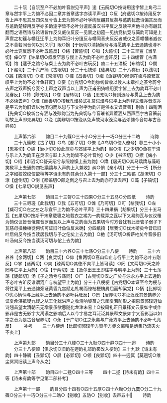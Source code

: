 <!-- { "loadSidebar": true } -->
　　二十阮【自阮至产不必加叶音説见平声】逺【云阮切○按诗用逺字皆上角弓二章与然字平上为韵不必因二章并首章逺字亦读平声也】○反【府逺切○按诗用反字皆上声不思其反四矢反兮皆上去为韵不必叶孚绚反翩其反矣与逺韵犹逸诗偏其反而与逺韵楚辞用反字亦多韵逺字皆不必叶分邅反虽汉书平反之反读平声他书亦有翩其翻而之语然诗与论语皆作反又威仪反反一见賔之初筵一见执竞执竞与简韵可知是上声賔之初筵与幡迁迁平上为韵耳旧叶分邅反与幡同音夫反反者威仪之善幡幡者威仪之不善若同音何以别义乎】阪○婉【于阮切○清扬婉兮与漙愿韵平上去通韵也漙不必叶土兖反愿不必叶五逺反】○绻【苦逺切】○咺【火逺切】二十三旱亶【当旱切】瘅○罕【许旱切○叔发罕忌与慢上去为韵不必叶虚旰反】二十四缓管【古满切】馆【适子之馆兮与粲上去为韵不必叶古玩反】痯二十五澘板【布绾切】○僩【下赧切】二十六产简【古限切】分二十七铣殄【徒典切】二十八狝衍【以浅切】○践【慈演切】○墠【常演切】○幝【昌善切】○巘【鱼蹇切○陟则在巘与原繁宣叹平上为韵不必叶鱼轩反】○娈【力兖切○今韵狝线皆收以候人末章推之荟兮蔚兮去声之双声婉兮娈兮上声之双声当以上声为正甫田猗嗟用娈字皆上去为韵耳不必叶龙眷反】○转【陟兖切】○卷【居转切】○选【思兖切○舞则选兮与贯乱上去为韵不必读去声】○熯【而善切○按我孔熯矣式礼莫愆熯与愆平上为韵释文熯亦音汉亦是平去为韵旧误以为闲句而以愆与下文孙字为韵非是俗本又误音善】别收十四贿洒【先典切○按新台有洒与浼殄韵当为先典切与今音璀者异葢洒从西声西字古音箫前切故上声即先典切】○浼【美辨切○按浼从免声故河水浼浼与洒殄韵今音每与古音异矣】

　　上声第六部
　　韵目二十九篠○三十小○分三十一巧○分三十二皓
　　诗韵
　　二十九篠皎【古了切】○鸟【都了切】○僚【卢鸟切○佼人僚兮】蓼三十小小【思兆切】○旐【治小切○设此旐矣与郊旄平上为韵】赵○沼【之少切○鱼在于沼与乐上入为韵王在灵沼与跃上入为韵皆不必叶音灼】○少【书沼切】○摽【婢小切】○绍【市沼切○舒夭绍兮与照燎懆上去为韵】○蹻【居夭切○其马蹻蹻与藻昭笑敎平上去通韵四牡蹻蹻与入声韵上入兼收】纠○悄【亲小切】分三十一巧【所分之字如狡姣绞佼齩稍等字诗未有韵其余分入第十一部】分三十二皓镐【胡潦切】○潦【虚倒切】○倒【都镐切○颠之倒之与召上去为韵亦可读去声】○藻【子镐切】○懆【七早切○説见去声】

　　上声第七部
　　韵目三十三哿○三十四果○分三十五马○分四纸
　　诗韵
　　三十三哿瑳【此我切】○我【五可切】○傩【乃可切】○可【枯我切】○左【臧可切○左之左之与宜平上为韵不必叶平声】三十四果祸【胡果切】分三十五马瓦【五果切○按斯干末章载寝之地载衣之裼为一韵载弄之瓦以下又易韵瓦与仪议罹为韵仪议皆音俄罹音罗而瓦以上声与之韵当为五果切今时方音犹有此音管子弱子下瓦慈母操棰棰徒何切可证旧叶鱼位反未确】分四纸掎【居我切○伐木掎矣今音已旧叶居何反今按当读居我切与予之佗矣上去为韵】○杝【汤可切○析薪杝矣今音侈旧叶汤何反今按当读汤可切与佗上去为韵】

　　上声第八部
　　韵目三十六养○三十七荡○分三十八梗
　　诗韵
　　三十六养养【余两切】○两【良奨切】○仰【鱼两切○髙山仰止与行平上为韵不必叶五刚反】○掌【诸两切】○爽【疎两切○其徳不爽平上皆可读】○罔【文两切○天之降罔与亡平上为韵】○往【于两切】王【及尔出王王即往字与明平上为韵】三十七荡荡【徒郎切】汤【子之汤兮与荡同】○广【古晃切○汉之广矣与泳永方平上去通韵不必叶古旷反谁谓河广与杭望平上为韵】分三十八梗梗【古党切○本证至今为梗与将往竞平上去通韵旁证黄香九宫赋走札楬而缭桔梗槁屑屈而却梁党】○怲【比郎切○忧心怲怲与上藏平上去通韵不必叶兵旺反】○景【居养切○本证泛泛其景韵养旁证夏矦湛扺疑九疑之从王化犹洪声之收清响黎苗之乐函夏若防形之招恵景郭璞逰仙诗翘首望太清朝云无増景虽欲思随化龙津未易上○按周礼正日景释文云景如字或作影非是古无影字大禹谟之影响后人以今字易之耳泛泛其景释文景如字又音影当以如字之音为是古音居养切】○永【于广切○江之永矣与广泳方平上去通韵不必叶弋亮反】
　　补考
　　三十八梗炳【比郎切郭璞毕方赞毕方赤文离精是炳集乃流灾火不炎上】

　　上声第九部
　　韵目分三十八梗○三十九耿○四十静○四十一迥
　　诗韵
　　分三十八梗颎【俱永切○旧韵在迥韵礼部韵畧改入梗韵】三十九耿【诗未有韵】四十静骋【丑郢切】○屏【必郢切】○领【良郢切】四十一迥冥【莫迥切○维尘冥冥旧读上声今从之】

　　上声第十部
　　韵目四十二拯○四十三等
　　四十二拯【诗未有韵】四十三等【诗未有韵等字见第二部补考】

　　上声第十一部
　　韵目分四十四有○四十五厚○四十六黝○分九麌○分二十九篠○分三十一巧○分三十二皓○【别收】五防○【别收】去声五十
　　诗韵
